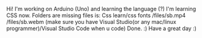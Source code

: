 Hi! I'm working on Arduino (Uno) and learning the language (?)
I'm learning CSS now. Folders are missing files is:
Css learn/css fonts
/files/sb.mp4
/files/sb.webm
(make sure you have Visual Studio(or any mac/linux programmer)/Visual Studio Code when u code)
Done. :) Have a great day :)
